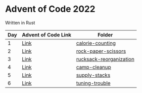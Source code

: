 # Advent of Code 2022

Written in Rust

| Day | Advent of Code Link                         | Folder                                                      |
| --- | ------------------------------------------- | ----------------------------------------------------------- |
| 1   | [Link](https://adventofcode.com/2022/day/1) | [calorie-counting](./day-1-calorie-counting)                |
| 2   | [Link](https://adventofcode.com/2022/day/2) | [rock-paper-scissors](./day-2-rock-paper-scissors/)         |
| 3   | [Link](https://adventofcode.com/2022/day/3) | [rucksack-reorganization](./day-3-rucksack-reorganization/) |
| 4   | [Link](https://adventofcode.com/2022/day/4) | [camp-cleanup](./day-4-camp-cleanup/)                       |
| 5   | [Link](https://adventofcode.com/2022/day/5) | [supply-stacks](./day-5-supply-stacks/)                     |
| 6   | [Link](https://adventofcode.com/2022/day/6) | [tuning-trouble](./day-6-tuning-trouble/)                   |
